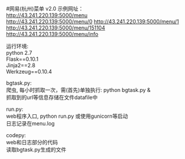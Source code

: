 #网易(杭州)菜单 v2.0
示例网址：  
http://43.241.220.139:5000/menu  
http://43.241.220.139:5000/menu/0 
http://43.241.220.139:5000/menu/1  
http://43.241.220.139:5000/menu/151104  
http://43.241.220.139:5000/menu/info  

运行环境:  
  python 2.7  
  Flask==0.10.1  
  Jinja2==2.8  
  Werkzeug==0.10.4  
  
bgtask.py:  
  爬虫, 每小时抓取一次，需(首先)单独执行: python bgtask.py &  
  抓取到的url等信息存储在文件datafile中  
  
run.py:  
  web程序入口, python run.py 或使用gunicorn等启动  
  日志记录在menu.log  
  
codepy:  
  web和日志部分的代码  
  读取bgtask.py生成的文件  
    
  
 
    

    
